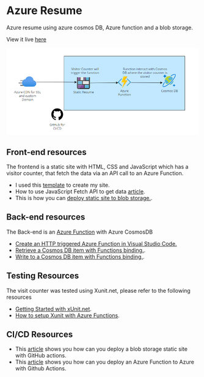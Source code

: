 # Azure Resume
Azure resume using azure cosmos DB, Azure function and a blob storage. 

View it live [here](https://www.medinacarlos.me)

![Diagram](frontend/images/azure_diagram.png/)


## Front-end resources
 The frontend is a static site with HTML, CSS and JavaScript which has a visitor counter, that fetch the data via an API call to an Azure Function.

 - I used this [template](https://www.styleshout.com/free-templates/ceevee/) to create my site.
 - How to use JavaScript Fetch API  to get data [article](https://www.digitalocean.com/community/tutorials/how-to-use-the-javascript-fetch-api-to-get-data).
 - This is how you can [deploy static site to blob storage.](https://docs.microsoft.com/en-us/azure/storage/blobs/storage-blob-static-website-host).

## Back-end resources
The Back-end is an [Azure Function](https://docs.microsoft.com/en-us/azure/azure-functions/functions-bindings-http-webhook-trigger?tabs=in-process%2Cfunctionsv2&pivots=programming-language-javascript) with Azure CosmosDB

- [Create an HTTP triggered Azure Function in Visual Studio Code.](https://docs.microsoft.com/en-us/azure/azure-functions/functions-develop-vs-code?tabs=csharp)
- [Retrieve a Cosmos DB item with Functions binding.](https://docs.microsoft.com/en-us/azure/azure-functions/functions-bindings-cosmosdb-v2-input?tabs=csharp).
- [Write to a Cosmos DB item with Functions binding.](https://docs.microsoft.com/en-us/azure/azure-functions/functions-bindings-cosmosdb-v2-output?tabs=csharp).

## Testing Resources
The visit counter was tested using Xunit.net, please refer to the following resources 
- [Getting Started with xUnit.net](https://xunit.net/docs/getting-started/netcore/cmdline).
- [How to setup Xunit with Azure Functions](https://madebygps.com/how-to-use-xunit-with-azure-functions/).
## CI/CD Resources
- This [article](https://docs.microsoft.com/en-us/azure/storage/blobs/storage-blobs-static-site-github-actions) shows you how can you deploy a blob storage static site with GitHub actions.
- This [article](https://docs.microsoft.com/en-us/azure/storage/blobs/storage-blobs-static-site-github-actions) shows you how can you deploy an Azure Function to Azure with Github Actions.
